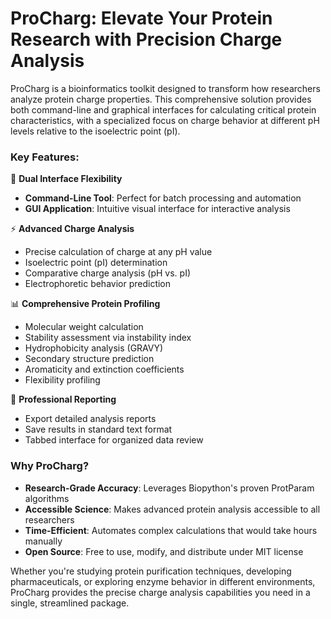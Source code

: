 # ProCharg: Elevate Your Protein Research with Precision Charge Analysis
ProCharg is a bioinformatics toolkit designed to transform how researchers analyze protein charge properties. This comprehensive solution provides both command-line and graphical interfaces for calculating critical protein characteristics, with a specialized focus on charge behavior at different pH levels relative to the isoelectric point (pI).

### Key Features:

🔬 **Dual Interface Flexibility**  
- **Command-Line Tool**: Perfect for batch processing and automation  
- **GUI Application**: Intuitive visual interface for interactive analysis  

⚡ **Advanced Charge Analysis**  
- Precise calculation of charge at any pH value  
- Isoelectric point (pI) determination  
- Comparative charge analysis (pH vs. pI)  
- Electrophoretic behavior prediction  

📊 **Comprehensive Protein Profiling**  
- Molecular weight calculation  
- Stability assessment via instability index  
- Hydrophobicity analysis (GRAVY)  
- Secondary structure prediction  
- Aromaticity and extinction coefficients  
- Flexibility profiling  

💾 **Professional Reporting**  
- Export detailed analysis reports  
- Save results in standard text format  
- Tabbed interface for organized data review  

### Why ProCharg?

- **Research-Grade Accuracy**: Leverages Biopython's proven ProtParam algorithms  
- **Accessible Science**: Makes advanced protein analysis accessible to all researchers  
- **Time-Efficient**: Automates complex calculations that would take hours manually  
- **Open Source**: Free to use, modify, and distribute under MIT license  

Whether you're studying protein purification techniques, developing pharmaceuticals, or exploring enzyme behavior in different environments, ProCharg provides the precise charge analysis capabilities you need in a single, streamlined package.
